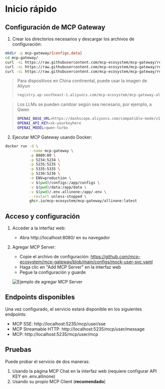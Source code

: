 # Inicio rápido

## Configuración de MCP Gateway

1. Crear los directorios necesarios y descargar los archivos de configuración:

```bash
mkdir -p mcp-gateway/{configs,data}
cd mcp-gateway/
curl -sL https://raw.githubusercontent.com/mcp-ecosystem/mcp-gateway/refs/heads/main/configs/apiserver.yaml -o configs/apiserver.yaml
curl -sL https://raw.githubusercontent.com/mcp-ecosystem/mcp-gateway/refs/heads/main/configs/mcp-gateway.yaml -o configs/mcp-gateway.yaml
curl -sL https://raw.githubusercontent.com/mcp-ecosystem/mcp-gateway/refs/heads/main/.env.example -o .env.allinone
```

> Para dispositivos en China continental, puede usar la imagen de Aliyun
> 
> ```bash
> registry.ap-southeast-1.aliyuncs.com/mcp-ecosystem/mcp-gateway-allinone:latest
> ```

> Los LLMs se pueden cambiar según sea necesario, por ejemplo, a Qwen
> ```bash
> OPENAI_BASE_URL=https://dashscope.aliyuncs.com/compatible-mode/v1/
> OPENAI_API_KEY=sk-yourkeyhere
> OPENAI_MODEL=qwen-turbo
> ```

2. Ejecutar MCP Gateway usando Docker:

```bash
docker run -d \
           --name mcp-gateway \
           -p 8080:80 \
           -p 5234:5234 \
           -p 5235:5235 \
           -p 5335:5335 \
           -p 5236:5236 \
           -e ENV=production \
           -v $(pwd)/configs:/app/configs \
           -v $(pwd)/data:/app/data \
           -v $(pwd)/.env.allinone:/app/.env \
           --restart unless-stopped \
           ghcr.io/mcp-ecosystem/mcp-gateway/allinone:latest
```

## Acceso y configuración

1. Acceder a la interfaz web:
   - Abra http://localhost:8080/ en su navegador

2. Agregar MCP Server:
   - Copie el archivo de configuración: https://github.com/mcp-ecosystem/mcp-gateway/blob/main/configs/mock-user-svc.yaml
   - Haga clic en "Add MCP Server" en la interfaz web
   - Pegue la configuración y guarde

   ![Ejemplo de agregar MCP Server](/img/add_mcp_server.png)

## Endpoints disponibles

Una vez configurado, el servicio estará disponible en los siguientes endpoints:

- MCP SSE: http://localhost:5235/mcp/user/sse
- MCP Streamable HTTP: http://localhost:5235/mcp/user/message
- MCP: http://localhost:5235/mcp/user/mcp

## Pruebas

Puede probar el servicio de dos maneras:

1. Usando la página MCP Chat en la interfaz web (requiere configurar API KEY en .env.allinone)
2. Usando su propio MCP Client (**recomendado**) 